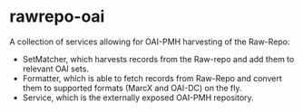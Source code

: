 # rawrepo-oai
A collection of services allowing for OAI-PMH harvesting of the Raw-Repo:
- SetMatcher, which harvests records from the Raw-repo and add them to relevant OAI sets.
- Formatter, which is able to fetch records from Raw-Repo and convert them to supported formats (MarcX and OAI-DC) on the fly.
- Service, which is the externally exposed OAI-PMH repository.

